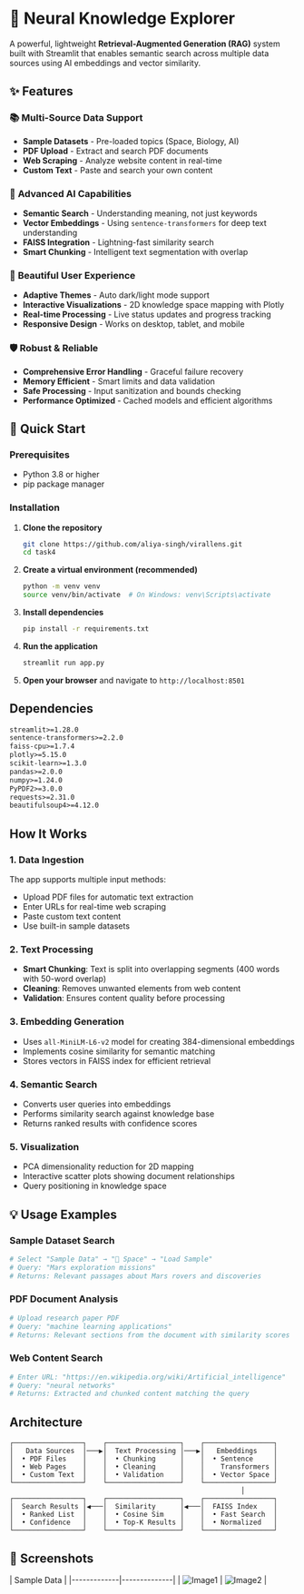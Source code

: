 # 🧠 Neural Knowledge Explorer

A powerful, lightweight **Retrieval-Augmented Generation (RAG)** system built with Streamlit that enables semantic search across multiple data sources using AI embeddings and vector similarity.

## ✨ Features

### 📚 **Multi-Source Data Support**
- **Sample Datasets** - Pre-loaded topics (Space, Biology, AI)
- **PDF Upload** - Extract and search PDF documents
- **Web Scraping** - Analyze website content in real-time
- **Custom Text** - Paste and search your own content

### 🧠 **Advanced AI Capabilities**
- **Semantic Search** - Understanding meaning, not just keywords
- **Vector Embeddings** - Using `sentence-transformers` for deep text understanding
- **FAISS Integration** - Lightning-fast similarity search
- **Smart Chunking** - Intelligent text segmentation with overlap

### 🎨 **Beautiful User Experience**
- **Adaptive Themes** - Auto dark/light mode support
- **Interactive Visualizations** - 2D knowledge space mapping with Plotly
- **Real-time Processing** - Live status updates and progress tracking
- **Responsive Design** - Works on desktop, tablet, and mobile

### 🛡️ **Robust & Reliable**
- **Comprehensive Error Handling** - Graceful failure recovery
- **Memory Efficient** - Smart limits and data validation
- **Safe Processing** - Input sanitization and bounds checking
- **Performance Optimized** - Cached models and efficient algorithms

## 🚀 Quick Start

### Prerequisites

- Python 3.8 or higher
- pip package manager

### Installation

1. **Clone the repository**
   ```bash
   git clone https://github.com/aliya-singh/virallens.git
   cd task4
   ```

2. **Create a virtual environment (recommended)**
   ```bash
   python -m venv venv
   source venv/bin/activate  # On Windows: venv\Scripts\activate
   ```

3. **Install dependencies**
   ```bash
   pip install -r requirements.txt
   ```

4. **Run the application**
   ```bash
   streamlit run app.py
   ```

5. **Open your browser** and navigate to `http://localhost:8501`

## Dependencies

```txt
streamlit>=1.28.0
sentence-transformers>=2.2.0
faiss-cpu>=1.7.4
plotly>=5.15.0
scikit-learn>=1.3.0
pandas>=2.0.0
numpy>=1.24.0
PyPDF2>=3.0.0
requests>=2.31.0
beautifulsoup4>=4.12.0
```

## How It Works

### 1. **Data Ingestion**
The app supports multiple input methods:
- Upload PDF files for automatic text extraction
- Enter URLs for real-time web scraping
- Paste custom text content
- Use built-in sample datasets

### 2. **Text Processing**
- **Smart Chunking**: Text is split into overlapping segments (400 words with 50-word overlap)
- **Cleaning**: Removes unwanted elements from web content
- **Validation**: Ensures content quality before processing

### 3. **Embedding Generation**
- Uses `all-MiniLM-L6-v2` model for creating 384-dimensional embeddings
- Implements cosine similarity for semantic matching
- Stores vectors in FAISS index for efficient retrieval

### 4. **Semantic Search**
- Converts user queries into embeddings
- Performs similarity search against knowledge base
- Returns ranked results with confidence scores

### 5. **Visualization**
- PCA dimensionality reduction for 2D mapping
- Interactive scatter plots showing document relationships
- Query positioning in knowledge space

## 💡 Usage Examples

### Sample Dataset Search
```python
# Select "Sample Data" → "🌌 Space" → "Load Sample"
# Query: "Mars exploration missions"
# Returns: Relevant passages about Mars rovers and discoveries
```

### PDF Document Analysis
```python
# Upload research paper PDF
# Query: "machine learning applications"
# Returns: Relevant sections from the document with similarity scores
```

### Web Content Search
```python
# Enter URL: "https://en.wikipedia.org/wiki/Artificial_intelligence"
# Query: "neural networks"
# Returns: Extracted and chunked content matching the query
```

## Architecture

```
┌─────────────────┐    ┌──────────────────┐    ┌─────────────────┐
│   Data Sources  │───▶│  Text Processing │───▶│   Embeddings    │
│  • PDF Files    │    │  • Chunking      │    │  • Sentence     │
│  • Web Pages    │    │  • Cleaning      │    │    Transformers │
│  • Custom Text  │    │  • Validation    │    │  • Vector Space │
└─────────────────┘    └──────────────────┘    └─────────────────┘
                                                         │
┌─────────────────┐    ┌──────────────────┐    ┌─────────────────┐
│  Search Results │◀───│  Similarity      │◀───│  FAISS Index    │
│  • Ranked List  │    │  • Cosine Sim    │    │  • Fast Search  │
│  • Confidence   │    │  • Top-K Results │    │  • Normalized   │
└─────────────────┘    └──────────────────┘    └─────────────────┘
```

## 📸 Screenshots

|         Sample Data        |
|-------------|--------------|
| ![Image1](sample-data1.jpeg) | ![Image2](sample-data1.jpeg) |